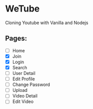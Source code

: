 # WeTube

Cloning Youtube with Vanilla and Nodejs

## Pages:

- [ ] Home
- [X] Join
- [X] Login
- [X] Search
- [ ] User Detail
- [ ] Edit Profile
- [ ] Change Password
- [ ] Upload
- [ ] Video Detail
- [ ] Edit Video